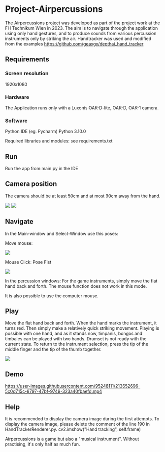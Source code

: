 # Project-Airpercussions
The Airpercussions project was developed as part of the 
project work at the FH Technikum Wien in 2023. 
The aim is to navigate through the application using 
only hand gestures, and to produce sounds from various 
percussion instruments only by striking the air.
Handtracker was used and modified 
from the examples 
https://github.com/geaxgx/depthai_hand_tracker

## Requirements
### Screen resolution
1920x1080
### Hardware
The Application runs only with a Luxonis OAK-D-lite, OAK-D, OAK-1 camera.
### Software
Python IDE (eg. Pycharm)
Python 3.10.0

Required libraries and modules:
see requirements.txt
## Run
Run the app from main.py in the IDE
## Camera position
The camera should be at least 50cm and 
at most 90cm away from the hand.

![](PoseImages/Position1.jpg)
![](PoseImages/Position2.jpg)
## Navigate
In the Main-window and Select-Window use this poses:

Move mouse:

![](PoseImages/Pose_One.png)

Mouse Click: Pose Fist

![](PoseImages/Pose_Fist.png)

In the percussion windows:
For the game instruments, simply move the flat hand 
back and forth. 
The mouse function does not work in this mode.

It is also possible to use the computer mouse.
## Play
Move the flat hand back and forth. When the hand marks 
the instrument, it turns red. 
Then simply make a relatively quick striking movement. 
Playing is possible with one hand, and as it stands now,
timpanis, bongos and timbales can be played with two hands.
Drumset is not ready with the current state.
To return to the instrument selection, press the tip 
of the middle finger and the tip of the thumb together.

![](PoseImages/Pose_exit.jpg)

## Demo


https://user-images.githubusercontent.com/95248111/213652696-5c0d715c-8797-47bf-9749-323a40fbaefd.mp4



## Help
It is recommended to display the camera image 
during the first attempts.
To display the camera image, 
please delete the comment of the line 190 in 
HandTrackerRenderer.py.
cv2.imshow("Hand tracking", self.frame)

Airpercussions is a game but also a "musical instrument". 
Without practising, it's only half as much fun.


